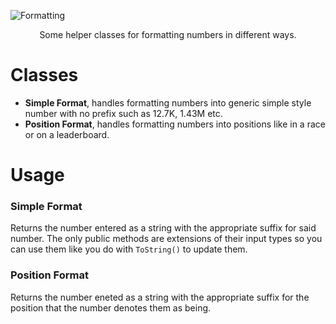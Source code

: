 ![Formatting](https://user-images.githubusercontent.com/33253710/159179440-2cadffa9-187d-488f-948f-81597e6718b7.jpg)

<p align=center>Some helper classes for formatting numbers in different ways.</p>

# Classes
- <b>Simple Format</b>, handles formatting numbers into generic simple style number with no prefix such as 12.7K, 1.43M etc.
- <b>Position Format</b>, handles formatting numbers into positions like in a race or on a leaderboard.

# Usage
### Simple Format
Returns the number entered as a string with the appropriate suffix for said number. The only public methods are extensions of their input types so you can use them like you do with <code>ToString()</code> to update them. 

### Position Format
Returns the number eneted as a string with the appropriate suffix for the position that the number denotes them as being.
